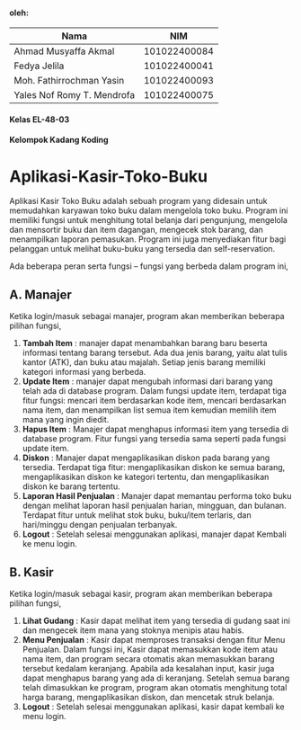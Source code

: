 #### oleh:
| Nama                       | NIM          |
|----------------------------|--------------|
| Ahmad Musyaffa Akmal       | 101022400084 |
| Fedya Jelila               | 101022400041 | 
| Moh. Fathirrochman Yasin   | 101022400093 |
| Yales Nof Romy T. Mendrofa | 101022400075 |
#### Kelas EL-48-03
#### Kelompok Kadang Koding
# Aplikasi-Kasir-Toko-Buku
Aplikasi Kasir Toko Buku adalah  sebuah program yang didesain untuk memudahkan karyawan toko buku dalam mengelola toko buku. Program ini memiliki fungsi untuk menghitung total belanja dari pengunjung, mengelola dan mensortir buku dan item dagangan, mengecek stok barang, dan menampilkan laporan pemasukan. Program ini juga menyediakan fitur bagi pelanggan untuk melihat buku-buku yang tersedia dan self-reservation.

Ada beberapa peran serta fungsi – fungsi yang berbeda dalam program ini,
## A.	Manajer
Ketika login/masuk sebagai manajer, program akan memberikan beberapa pilihan fungsi,
1.	**Tambah Item** : manajer dapat menambahkan barang baru beserta informasi tentang barang tersebut. Ada dua jenis barang, yaitu alat tulis kantor (ATK), dan buku atau majalah. Setiap jenis barang memiliki kategori informasi yang berbeda.
2.	**Update Item** : manajer dapat mengubah informasi dari barang yang telah ada di database program. Dalam fungsi update item, terdapat tiga fitur fungsi: mencari item berdasarkan kode item, mencari berdasarkan nama item, dan menampilkan list semua item kemudian memilih item mana yang ingin diedit. 
3.	**Hapus Item** : Manajer dapat menghapus informasi item yang tersedia di database program. Fitur fungsi yang tersedia sama seperti pada fungsi update item.
4.	**Diskon** : Manajer dapat mengaplikasikan diskon pada barang yang tersedia. Terdapat tiga fitur: mengaplikasikan diskon ke semua barang, mengaplikasikan diskon ke kategori tertentu, dan mengaplikasikan diskon ke barang tertentu.
5.	**Laporan Hasil Penjualan** : Manajer dapat memantau performa toko buku dengan melihat laporan hasil penjualan harian, mingguan, dan bulanan. Terdapat fitur untuk melihat stok buku, buku/item terlaris, dan hari/minggu dengan penjualan terbanyak. 
6.	 **Logout** : Setelah selesai menggunakan aplikasi, manajer dapat Kembali ke menu login.
## B.	Kasir 
Ketika login/masuk sebagai kasir, program akan memberikan beberapa pilihan fungsi,
1.	**Lihat Gudang** : Kasir dapat melihat item yang tersedia di gudang saat ini dan mengecek item mana yang stoknya menipis atau habis.
2.	**Menu Penjualan** : Kasir dapat memproses transaksi dengan fitur Menu Penjualan. Dalam fungsi ini, Kasir dapat memasukkan kode item atau nama item, dan program secara otomatis akan memasukkan barang tersebut kedalam keranjang. Apabila ada kesalahan input, kasir juga dapat menghapus barang yang ada di keranjang. Setelah semua barang telah dimasukkan ke program, program akan otomatis menghitung total harga barang, mengaplikasikan diskon, dan mencetak struk belanja.
3.	**Logout** : Setelah selesai menggunakan aplikasi, kasir dapat kembali ke menu login.

